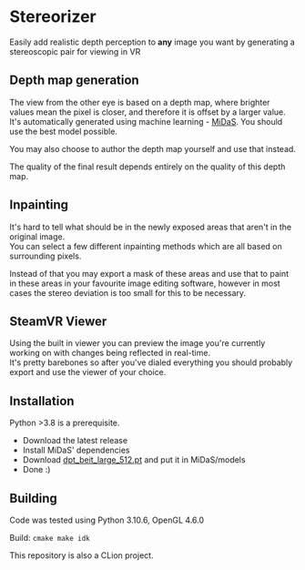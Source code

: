 # Stereorizer

Easily add realistic depth perception to **any** image you want by generating a stereoscopic pair for viewing in VR

## Depth map generation
The view from the other eye is based on a depth map, where brighter values mean the pixel is closer, and therefore it is offset by a larger value.
It's automatically generated using machine learning - [MiDaS](https://github.com/isl-org/MiDaS). You should use the best model possible. 

You may also choose to author the depth map yourself and use that instead. 

The quality of the final result depends entirely on the quality of this depth map. 

## Inpainting
It's hard to tell what should be in the newly exposed areas that aren't in the original image. <br/>
You can select a few different inpainting methods which are all based on surrounding pixels. 

Instead of that you may export a mask of these areas and use that to paint in these areas in your favourite image editing software, however in most cases the stereo deviation is too small for this to be necessary.


## SteamVR Viewer
Using the built in viewer you can preview the image you're currently working on with changes being reflected in real-time. <br/> 
It's pretty barebones so after you've dialed everything you should probably export and use the viewer of your choice. 

## Installation
Python >3.8 is a prerequisite.
* Download the latest release
* Install MiDaS' dependencies 
* Download [dpt_beit_large_512.pt](https://github.com/isl-org/MiDaS/releases/download/v3_1/dpt_beit_large_512.pt) and put it in MiDaS/models
* Done :)

## Building
Code was tested using Python 3.10.6, OpenGL 4.6.0

Build: `cmake make idk`

This repository is also a CLion project.

